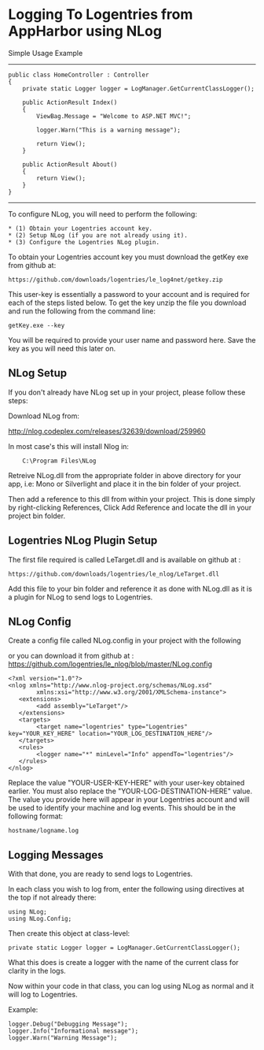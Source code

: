 Logging To Logentries from AppHarbor using NLog
========================================================

Simple Usage Example

---------------------

    public class HomeController : Controller
    {
        private static Logger logger = LogManager.GetCurrentClassLogger();

        public ActionResult Index()
        {
            ViewBag.Message = "Welcome to ASP.NET MVC!";

            logger.Warn("This is a warning message");

            return View();
        }

        public ActionResult About()
        {
            return View();
        }
    }

-----------------------------

To configure NLog, you will need to perform the following:

    * (1) Obtain your Logentries account key.
    * (2) Setup NLog (if you are not already using it).
    * (3) Configure the Logentries NLog plugin.

To obtain your Logentries account key you must download the getKey exe from github at:

	https://github.com/downloads/logentries/le_log4net/getkey.zip

This user-key is essentially a password to your account and is required for each of the steps listed below. To get the key unzip the file you download and run the following from the command line:

    getKey.exe --key

You will be required to provide your user name and password here. Save the key as you will need this later on. 

NLog Setup
------------------

If you don't already have NLog set up in your project, please follow these steps:

Download NLog from:

http://nlog.codeplex.com/releases/32639/download/259960

In most case's this will install Nlog in:

		C:\Program Files\NLog

Retreive NLog.dll from the appropriate folder in above directory for your app, i.e: Mono or Silverlight and place it in the bin folder of your project.

Then add a reference to this dll from within your project. This is done simply by right-clicking References, Click Add Reference and locate the dll in your project bin folder.

Logentries NLog Plugin Setup
--------------------------------

The first file required is called LeTarget.dll and is available on github at :

	https://github.com/downloads/logentries/le_nlog/LeTarget.dll

Add this file to your bin folder and reference it as done with NLog.dll as it is a plugin for NLog to send logs to Logentries.

NLog Config
------------------

Create a config file called NLog.config in your project with the following

or you can download it from github at : https://github.com/logentries/le_nlog/blob/master/NLog.config

	﻿<?xml version="1.0"?>
	<nlog xmlns="http://www.nlog-project.org/schemas/NLog.xsd"
      		xmlns:xsi="http://www.w3.org/2001/XMLSchema-instance">
  	   <extensions>
    		<add assembly="LeTarget"/>
  	   </extensions>
  	   <targets>
    		<target name="logentries" type="Logentries" key="YOUR_KEY_HERE" location="YOUR_LOG_DESTINATION_HERE"/>
  	   </targets>
  	   <rules>
    		<logger name="*" minLevel="Info" appendTo="logentries"/>
  	   </rules>
	</nlog>

Replace the value "YOUR-USER-KEY-HERE" with your user-key obtained earlier. You must also replace the "YOUR-LOG-DESTINATION-HERE" value. The value you provide here will appear in your Logentries account and will be used to identify your machine and log events. This should be in the following format:

	hostname/logname.log

Logging Messages
----------------

With that done, you are ready to send logs to Logentries.

In each class you wish to log from, enter the following using directives at the top if not already there:

	using NLog;
	using NLog.Config;

Then create this object at class-level:

	private static Logger logger = LogManager.GetCurrentClassLogger();

What this does is create a logger with the name of the current class for clarity in the logs.

Now within your code in that class, you can log using NLog as normal and it will log to Logentries.

Example:

	logger.Debug("Debugging Message");
	logger.Info("Informational message");
	logger.Warn("Warning Message");

